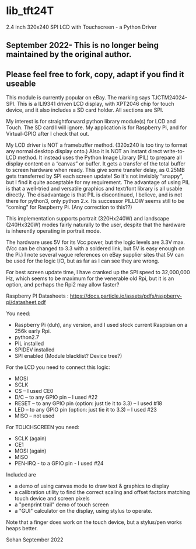 # lib_tft24T
2.4 inch 320x240 SPI LCD with Touchscreen - a Python Driver

## September 2022- This is no longer being maintained by the original author.
## Please feel free to fork, copy, adapt if you find it useable

This module is currently popular on eBay. The marking says TJCTM24024-SPI. This is a ILI9341 driven LCD display, with XPT2046 chip for touch device, and it also includes a SD card holder. All sections are SPI.

My interest is for straightforward python library module(s) for LCD and Touch. The SD card I will ignore. My application is for Raspberry Pi, and for Virtual-GPIO after I check that out.

My LCD driver is NOT a framebuffer method. (320x240 is too tiny to format any normal desktop display onto.) Also it is NOT an instant direct write-to-LCD method. It instead uses the Python Image Library (PIL) to prepare all display content on a “canvas” or buffer. It gets a transfer of the total buffer to screen hardware when ready. This give some transfer delay, as 0.25MB gets transferred by SPI each screen update! So it's not invisibly “snappy”, but I find it quite acceptable for my requirement. The advantage of using PIL is that a well-tried and versatile graphics and text/font library is all usable directly. The disadvantage is that PIL is discontinued, I believe, and is not there for python3, only python 2.x. Its successor PILLOW seems still to be “coming” for Raspberry Pi. (Any correction to this??)

This implementation supports portrait (320Hx240W) and landscape (240Hx320W) modes fairly naturally to the user, despite that the hardware is inherently operating in portrait mode.

The hardware uses 5V for its Vcc power, but the logic levels are 3.3V max. (Vcc can be changed to 3.3 with a soldered link, but 5V is easy enough on the Pi.) I note several vague references on eBay supplier sites that 5V can be used for the logic I/O, but as far as I can see they are wrong.

For best screen update time, I have cranked up the SPI speed to 32,000,000 Hz, which seems to be maximum for the venerable old Rpi, but it is an option, and perhaps the Rpi2 may allow faster?

Raspberry PI Datasheets  : https://docs.particle.io/assets/pdfs/raspberry-pi/datasheet.pdf

You need:
-  Raspberry Pi (duh), any version, and I used stock current Raspbian on a 256k early Rpi.
-  python2.7
-  PIL installed
-  SPIDEV installed
-  SPI enabled (Module blacklist? Device tree?)

For the LCD you need to connect this logic:
-  MOSI
-  SCLK
-  CS – I used CE0
-  D/C – to any GPIO pin – I used #22
-  RESET – to any GPIO pin (option: just tie it to 3.3) – I used #18
-  LED – to any GPIO pin (option: just tie it to 3.3) – I used #23
-  MISO – not used

For TOUCHSCREEN you need:
-  SCLK (again)
-  CE1
-  MOSI (again)
-  MISO
-  PEN-IRQ - to a GPIO pin - I used #24

Included are
-  a demo of using canvas mode to draw text & graphics to display
-  a calibration utility to find the correct scaling and offset factors matching touch device and screen pixels
-  a "penprint trail" demo of touch screen
-  a "GUI" calculator on the display, using stylus to operate.

Note that a finger does work on the touch device, but a stylus/pen works heaps better.



Sohan
September 2022

